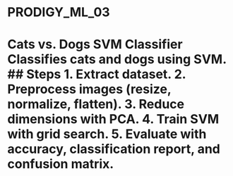 # PRODIGY_ML_03
# Cats vs. Dogs SVM Classifier  Classifies cats and dogs using SVM.   ## Steps 1. Extract dataset. 2. Preprocess images (resize, normalize, flatten). 3. Reduce dimensions with PCA. 4. Train SVM with grid search. 5. Evaluate with accuracy, classification report, and confusion matrix.
